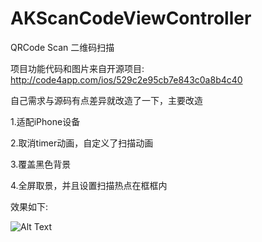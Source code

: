 # AKScanCodeViewController
QRCode Scan 二维码扫描

 项目功能代码和图片来自开源项目: http://code4app.com/ios/529c2e95cb7e843c0a8b4c40
 
 自己需求与源码有点差异就改造了一下，主要改造
 
 1.适配iPhone设备
 
 2.取消timer动画，自定义了扫描动画
 
 3.覆盖黑色背景
 
 4.全屏取景，并且设置扫描热点在框框内
 
 
 效果如下: 
 
  ![Alt Text](https://github.com/AstonZ/AKScanCodeViewController/blob/master/scanScreenCap.gif)
